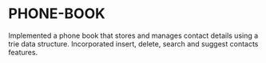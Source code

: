 # PHONE-BOOK
Implemented a phone book that stores and manages contact details using a trie data structure. Incorporated insert, delete, search and suggest contacts features.

